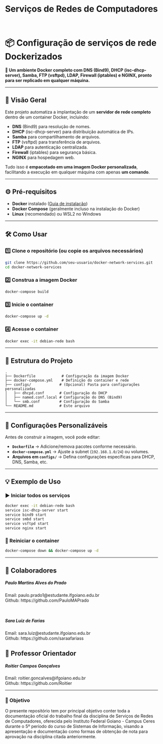 <h1>
  Serviços de Redes de Computadores
</h1>

<br>


# **📦 Configuração de serviços de rede Dockerizados**  

**🚀 Um ambiente Docker completo com DNS (Bind9), DHCP (isc-dhcp-server), Samba, FTP (vsftpd), LDAP, Firewall (iptables) e NGINX, pronto para ser replicado em qualquer máquina.**  

---

## **📌 Visão Geral**  
Este projeto automatiza a implantação de um **servidor de rede completo** dentro de um container Docker, incluindo:  
- **DNS** (Bind9) para resolução de nomes.  
- **DHCP** (isc-dhcp-server) para distribuição automática de IPs.  
- **Samba** para compartilhamento de arquivos.  
- **FTP** (vsftpd) para transferência de arquivos.  
- **LDAP** para autenticação centralizada.  
- **Firewall** (iptables) para segurança básica.  
- **NGINX** para hospedagem web.  

Tudo isso é **empacotado em uma imagem Docker personalizada**, facilitando a execução em qualquer máquina com apenas **um comando**.  

---

## **⚙️ Pré-requisitos**  
- **Docker** instalado ([Guia de instalação](https://docs.docker.com/engine/install/))  
- **Docker Compose** (geralmente incluso na instalação do Docker)  
- **Linux** (recomendado) ou WSL2 no Windows  

---

## **🛠️ Como Usar**  

### **1️⃣ Clone o repositório (ou copie os arquivos necessários)**  
```bash
git clone https://github.com/seu-usuario/docker-network-services.git
cd docker-network-services
```

### **2️⃣ Construa a imagem Docker**  
```bash
docker-compose build
```

### **3️⃣ Inicie o container**  
```bash
docker-compose up -d
```

### **4️⃣ Acesse o container**  
```bash
docker exec -it debian-rede bash
```

---

## **📂 Estrutura do Projeto**  
```
.
├── Dockerfile            # Configuração da imagem Docker
├── docker-compose.yml    # Definição do container e rede
├── configs/             # (Opcional) Pasta para configurações personalizadas
│   ├── dhcpd.conf       # Configuração do DHCP
│   ├── named.conf.local # Configuração do DNS (Bind9)
│   └── smb.conf         # Configuração do Samba
└── README.md            # Este arquivo
```

---

## **🔧 Configurações Personalizáveis**  
Antes de construir a imagem, você pode editar:  
- **`Dockerfile`** → Adicione/remova pacotes conforme necessário.  
- **`docker-compose.yml`** → Ajuste a subnet (`192.168.1.0/24`) ou volumes.  
- **Arquivos em `configs/`** → Defina configurações específicas para DHCP, DNS, Samba, etc.  

---

## **💡 Exemplo de Uso**  
### **▶️ Iniciar todos os serviços**  
```bash
docker exec -it debian-rede bash
service isc-dhcp-server start
service bind9 start
service smbd start
service vsftpd start
service nginx start
```

### **🔄 Reiniciar o container**  
```bash
docker-compose down && docker-compose up -d
```

---

## **📌 Colaboradores**  
<div>
  <h5>Paulo Martins Alves do Prado</h5>
  <p>
    Email: paulo.prado1@estudante.ifgoiano.edu.br
    <br>
    Github: https://github.com/PauloMAPrado
  </p>
</div>
<br>
<div>
  <h5>Sara Luiz de Farias</h5>
  <p>
    Email: sara.luiz@estudante.ifgoiano.edu.br
    <br>
    Github: https://github.com/saraafariass
  </p>
</div>

## **📌 Professor Orientador** 
<div>
  <h5>Roitier Campos Gonçalves</h5>
  <p>
    Email: roitier.goncalves@ifgoiano.edu.br
    <br>
    Github: https://github.com/Roitier
  </p>
</div>

---

### **🎯 Objetivo**  
O presente repositório tem por principal objetivo conter toda a documentação oficial do trabalho final da disciplina de Serviços de Redes de Computadores, oferecida pelo Instituto Federal Goiano - Campus Ceres durante o 5º período do curso de Sistemas de Informação, visando a apresentação e documentação como formas de obtenção de nota para aprovação na disciplina citada anteriormente.

